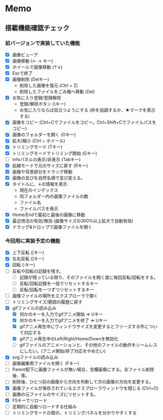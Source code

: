 # Memo

## 搭載機能確認チェック

### 前バージョンで実装していた機能

- [x] 画像ビューア
- [x] 画像移動 (← → キー)
- [x] ホイールで画像移動 (↑↓)
- [x] Escで終了
- [x] 画像削除 (Delキー)
	- 削除した画像を復元 (Ctrl + Z)
	- 削除したファイルをごみ箱へ移動 (Del)
- [x] お気に入り登録/登録解除
	- 登録/解除ボタン (\キー)
	- お気に入りならば目立つようにする (枠を協調するか、★マークを表示する)
- [x] 画像をコピー (Ctrl+Cでファイルをコピー。Ctrl+Shift+Cでファイルパスをコピー)
- [x] 画像のフォルダーを開く (Oキー)
- [x] 拡大/縮小 (Ctrl + ホイール)
- [x] トリミングモード (Tキー)
- [x] トリミングモードでトリミング開始 (Gキー)
- [ ] Infoパネルの表示/非表示 (Tabキー)
- [x] 拡縮モードで元のサイズに戻す (Rキー)
- [x] 画像や背景部分をドラッグ移動
- [x] 画像の並びを自然名順で並び変える。
- [x] タイトルに、↓の情報を表示
	- 現在のインデックス
	- 同フォルダー内の画像ファイルの数
	- ファイル名
	- ファイルパスを表示
- [x] Home/Endで最初と最後の画像に移動
- [x] 最近傍法の有効/無効 (画像サイズの300%以上拡大で自動有効)
- [x] ドラッグ&ドロップで画像ファイルを開く
	
### 今回用に実装予定の機能

- [x] 上下反転 ([キー)
- [x] 左右反転 (]キー)
- [x] 回転 (:キー)
- [ ] 反転や回転の記録を残す。
	- [ ] 記録が残っている限り、そのファイルを開く度に毎回反転/回転をする。
	- [ ] 反転/回転記録を一括でリセットするキー
	- [ ] 反転/回転を一つずつリセットするキー
- [ ] 画像ファイルの場所をエクスプローラで開く
- [ ] トリミングサイズ/範囲の履歴に戻す
- [x] gifファイルの読み込み
	- [x] 何かのキーを入力でgifアニメ開始 ⇒ Uキー
	- [x] 何かのキーを入力でgifアニメを終了 ⇒ Uキー
	- [x] gifアニメ再生中にウィンドウサイズを変更するとフリーズする件について対応する
	- [x] gifアニメ再生中のLeft/Right/Home/Downを無効化
	- [ ] gifファイルのアニメーションと、その他のファイルの動作をシームレスにしたい。(アニメ開始/終了対応をやめたい)
- [x] svgファイルの読み込み
- [ ] 画像編集用ファイルを開く (Fキー)
- [ ] Parent配下に画像ファイルが無い場合、空欄画像にする。全ファイル削除後、等。
- [ ] 削除後、ひとつ前の画像から方向を判断して次の画像の方向を変更する。
- [x] 画像ファイルが保存されているエクスプローラウィンドウを閉じる (Ctrl+O)
- [ ] 画像の元ファイルのサイズにリセットする。
- [x] F5キーでリロード
- [ ] 定期的に自動リロードする仕組み
- [ ] トリミングモードの間の、トリミングパネルを分かりやすくする
